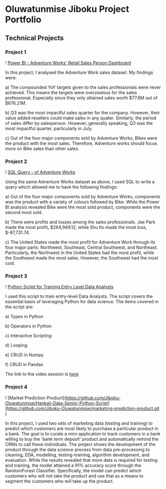 # Oluwatunmise Jiboku Project Portfolio

## Technical Projects 

### Project 1
! [Power BI - Adventure Works' Retail Sales Person Dashboard](https://github.com/Jiboku-Oluwatunmise/Hankali-Data-Senior-Power-Bi-)

In this project, I analysed the Adventure Work sales dataset. My findings were: 


a) The compounded YoY targets given to the sales professionals were never achieved. This means the targets were overzealous for the sales professional. Especially since they only attained sales worth $77.6M out of $676.21M. 

b) Q3 was the most impactful sales quarter for the company. However, their value added resellers could make sales in any quater. Similarly, the period of sales differ by salesperson. However, generally speaking, Q3 was the most impactful quarter, particularly in July.

c) Out of the four major components sold by Adventure Works, Bikes were the product with the most sales. Therefore, Adventure works should focus more on Bike sales than other sales. 


### Project 2

! [SQL Query - of Adventure Works](https://github.com/Jiboku-Oluwatunmise/Hankali-Data-Senior-SQL)

Using the same Adventure Works dataset as above, I used SQL to write a query which allowed me to have the following findings: 


a) Out of the four major components sold by Adventure Works, components was the product with a variety of colours followed by Bike. While the Power BI analysis revealed Bike were the most sold product, components were the second most sold. 

b) There were profits and losses among the sales professionals. Jae Park made the most profit, $264,949.12, while Shu Ito made the most loss, $-87,731.74. 

c) The United States made the most profit for Adventure Work through its four major parts: Northwest, Southeast, Central Southwest, and Northeast. Particularly, the Northwest in the United States had the most profit, while the Southwest made the most sales. However, the Southwest had the most cost. 

### Project 3

! [Python Script for Training Entry Level Data Analysts](https://github.com/Jiboku-Oluwatunmise/Hankali-Data-Senior-Python-Script) 

I used this script to train entry-level Data Analysts. The script covers the essential basis of leveraging Python for data science. The items covered in the script are: 

a) Types in Python

b) Operators in Python

c) Interactive Scripting

d) Looping

e) CRUD in Numpy

f) CRUD in Pandas

The link to the video session is [here](https://drive.google.com/file/d/1-w4V5bClBA4dCVKE8ewUbEQd_sNBn0l5/view?usp=sharing)

### Project 4


! [Market Prediction Product](https://github.com/Jiboku-Oluwatunmise/Hankali-Data-Senior-Python-Script](https://github.com/Jiboku-Oluwatunmise/marketing-prediction-product.git ) 

In this project, I used two sets of marketing data (testing and training) to predict which customers are most likely to purchase a particular product in a bank. The goal  is to curate a mini-application to track customers in a bank willing to buy the 'bank term deposit' product and automatically remind the CRMs to call these individuals. The project shows the development of the product through the data science process from data pre-processing to cleaning, EDA, modelling, testing-training, algorithm development, and evaluation. While the results revealed that more data is required for testing and training, the model attained a 91% accuracy score through the RandomForest Classifier. Specifically, the model can predict which customers who will not take the product and use that as a means to segment the customers who will take up the product. 


